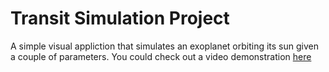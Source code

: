 # Transit Simulation Project

A simple visual appliction that simulates an exoplanet orbiting its sun given a couple of parameters. You could check out a video demonstration [here](https://www.youtube.com/watch?v=ixzi1N9jMKw)
